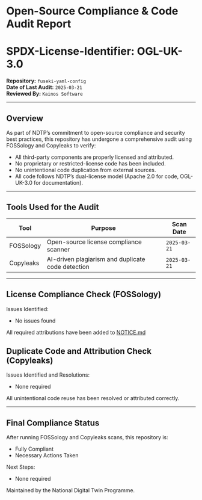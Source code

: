 # Open-Source Compliance & Code Audit Report
# SPDX-License-Identifier: OGL-UK-3.0

**Repository:** `fuseki-yaml-config`  
**Date of Last Audit:** `2025-03-21`  
**Reviewed By:** `Kainos Software`

---

## Overview
As part of NDTP’s commitment to open-source compliance and security best practices, this repository has undergone
a comprehensive audit using FOSSology and Copyleaks to verify:

- All third-party components are properly licensed and attributed.
- No proprietary or restricted-license code has been included.
- No unintentional code duplication from external sources.
- All code follows NDTP’s dual-license model (Apache 2.0 for code, OGL-UK-3.0 for documentation).

---

## Tools Used for the Audit

| Tool | Purpose | Scan Date |
|------|---------|----|
| FOSSology | Open-source license compliance scanner | `2025-03-21` |
| Copyleaks | AI-driven plagiarism and duplicate code detection | `2025-03-21` |

---

## License Compliance Check (FOSSology)
Issues Identified:

- No issues found

All required attributions have been added to [NOTICE.md](NOTICE.md)


## Duplicate Code and Attribution Check (Copyleaks)

Issues Identified and Resolutions:
- None required

All unintentional code reuse has been resolved or attributed correctly.

---

## Final Compliance Status

After running FOSSology and Copyleaks scans, this repository is:

- Fully Compliant
- Necessary Actions Taken

Next Steps:
- None required

Maintained by the National Digital Twin Programme.
